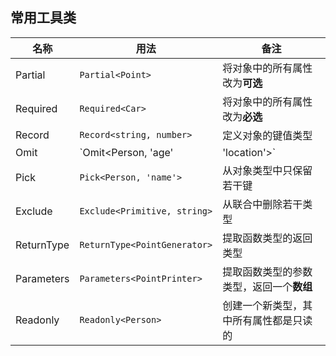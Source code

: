## 常用工具类

| 名称       | 用法                               | 备注                                     |
| ---------- | ---------------------------------- | ---------------------------------------- |
| Partial    | `Partial<Point>`                   | 将对象中的所有属性改为**可选**           |
| Required   | `Required<Car>`                    | 将对象中的所有属性改为**必选**           |
| Record     | `Record<string, number>`           | 定义对象的键值类型                       |
| Omit       | `Omit<Person, 'age' | 'location'>` | 从对象类型中删除若干键                   |
| Pick       | `Pick<Person, 'name'>`             | 从对象类型中只保留若干键                 |
| Exclude    | `Exclude<Primitive, string>`       | 从联合中删除若干类型                     |
| ReturnType | `ReturnType<PointGenerator>`       | 提取函数类型的返回类型                   |
| Parameters | `Parameters<PointPrinter>`         | 提取函数类型的参数类型，返回一个**数组** |
| Readonly   | `Readonly<Person>`                 | 创建一个新类型，其中所有属性都是只读的   |

